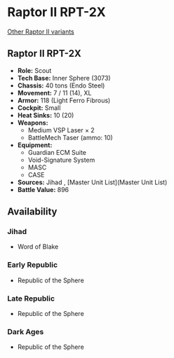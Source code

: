 # Raptor II RPT-2X 

[Other Raptor II variants](../raptor_ii.md) 

## Raptor II RPT-2X 

- **Role:** Scout 
- **Tech Base:** Inner Sphere (3073) 
- **Chassis:** 40 tons (Endo Steel) 
- **Movement:** 7 / 11 (14), XL 
- **Armor:** 118 (Light Ferro Fibrous) 
- **Cockpit:** Small 
- **Heat Sinks:** 10 (20) 
- **Weapons:** 
  - Medium VSP Laser × 2 
  - BattleMech Taser (ammo: 10) 
- **Equipment:** 
  - Guardian ECM Suite 
  - Void-Signature System 
  - MASC 
  - CASE 
- **Sources:** Jihad , [Master Unit List](Master Unit List) 
- **Battle Value:** 896 

## Availability 

### Jihad 

- Word of Blake 

### Early Republic 

- Republic of the Sphere 

### Late Republic 

- Republic of the Sphere 

### Dark Ages 

- Republic of the Sphere 

